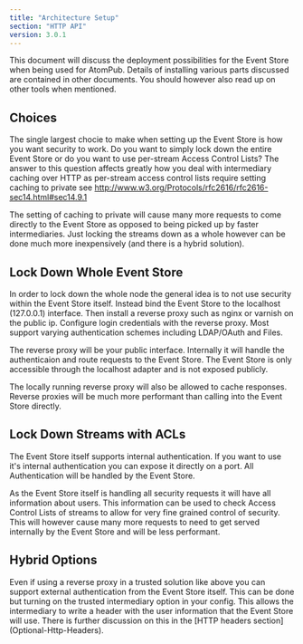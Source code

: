 ```yaml
---
title: "Architecture Setup"
section: "HTTP API"
version: 3.0.1
---
```


This document will discuss the deployment possibilities for the Event Store when being used for AtomPub. Details of installing various parts discussed are contained in other documents. You should however also read up on other tools when mentioned.

## Choices

The single largest chocie to make when setting up the Event Store is how you want security to work. Do you want to simply lock down the entire Event Store or do you want to use per-stream Access Control Lists? The answer to this question affects greatly how you deal with intermediary caching over HTTP as per-stream access control lists require setting caching to private see http://www.w3.org/Protocols/rfc2616/rfc2616-sec14.html#sec14.9.1

The setting of caching to private will cause many more requests to come directly to the Event Store as opposed to being picked up by faster intermediaries. Just locking the streams down as a whole however can be done much more inexpensively (and there is a hybrid solution).

## Lock Down Whole Event Store

In order to lock down the whole node the general idea is to not use security within the Event Store itself. Instead bind the Event Store to the localhost (127.0.0.1) interface. Then install a reverse proxy such as nginx or varnish on the public ip. Configure login credentials with the reverse proxy. Most support varying authentication schemes including LDAP/OAuth and Files.

The reverse proxy will be your public interface. Internally it will handle the authenticaion and route requests to the Event Store. The Event Store is only accessible through the localhost adapter and is not exposed publicly.

The locally running reverse proxy will also be allowed to cache responses. Reverse proxies will be much more performant than calling into the Event Store directly.

## Lock Down Streams with ACLs

The Event Store itself supports internal authentication. If you want to use it's internal authentication you can expose it directly on a port. All Authentication will be handled by the Event Store. 

As the Event Store itself is handling all security requests it will have all information about users. This information can be used to check Access Control Lists of streams to allow for very fine grained control of security. This will however cause many more requests to need to get served internally by the Event Store and will be less performant.

## Hybrid Options

Even if using a reverse proxy in a trusted solution like above you can support external authentication from the Event Store itself. This can be done but turning on the trusted intermediary option in your config. This allows the intermediary to write a header with the user information that the Event Store will use. There is further discussion on this in the [HTTP headers section] (Optional-Http-Headers).